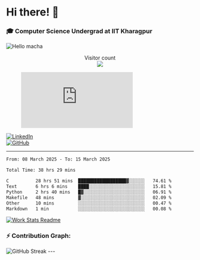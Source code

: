 # Hi there! 👋

### 🎓 Computer Science Undergrad at IIT Kharagpur

<img src="https://raw.githubusercontent.com/sagar-viradiya/sagar-viradiya/master/resources/banner.png" alt="Hello macha">

<p align="center"> 
  Visitor count<br>
  <img src="https://profile-counter.glitch.me/sesiii/count.svg" />
</p>

<figure><embed src="https://wakatime.com/share/@81d5e6c4-c575-43e6-9a9e-85ed25517f53/42cf003a-18dd-42ef-bded-df01146821f2.svg"></embed></figure>

[![LinkedIn](https://img.shields.io/badge/LinkedIn-0077B5?style=for-the-badge&logo=linkedin&logoColor=white)](https://www.linkedin.com/in/sesidadi)  
[![GitHub](https://img.shields.io/badge/GitHub-181717?style=for-the-badge&logo=github&logoColor=white)](https://github.com/sesiii)

---
<!--START_SECTION:waka-->

```txt
From: 08 March 2025 - To: 15 March 2025

Total Time: 38 hrs 29 mins

C          28 hrs 51 mins  ██████████████████▓░░░░░░   74.61 %
Text       6 hrs 6 mins    ████░░░░░░░░░░░░░░░░░░░░░   15.81 %
Python     2 hrs 40 mins   █▓░░░░░░░░░░░░░░░░░░░░░░░   06.91 %
Makefile   48 mins         ▓░░░░░░░░░░░░░░░░░░░░░░░░   02.09 %
Other      10 mins         ░░░░░░░░░░░░░░░░░░░░░░░░░   00.47 %
Markdown   1 min           ░░░░░░░░░░░░░░░░░░░░░░░░░   00.08 %
```

<!--END_SECTION:waka-->


[![Work Stats Readme](https://github.com/sesiii/sesiii/actions/workflows/main.yml/badge.svg)](https://github.com/sesiii/sesiii/actions/workflows/main.yml)

### ⚡ Contribution Graph:

<img src="https://streak-stats.demolab.com/?user=sesiii&theme=radical" alt="GitHub Streak" />
---

